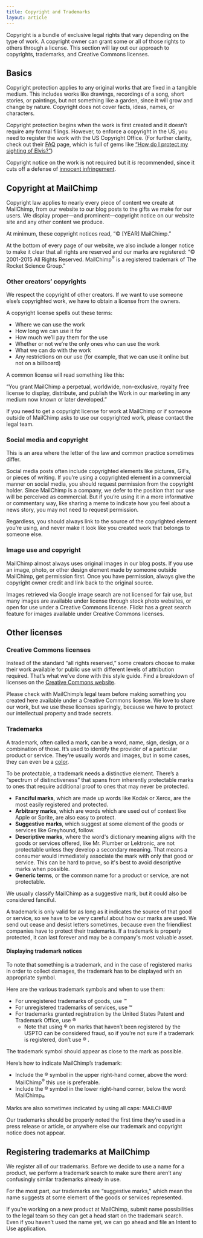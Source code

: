 ```yaml
---
title: Copyright and Trademarks
layout: article
---
```


Copyright is a bundle of exclusive legal rights that vary depending on the type of work. A copyright owner can grant some or all of those rights to others through a license. This section will lay out our approach to copyrights, trademarks, and Creative Commons licenses.

## Basics

Copyright protection applies to any original works that are fixed in a tangible medium. This includes works like drawings, recordings of a song, short stories, or paintings, but not something like a garden, since it will grow and change by nature. Copyright does not cover facts, ideas, names, or characters.

Copyright protection begins when the work is first created and it doesn’t require any formal filings. However, to enforce a copyright in the US, you need to register the work with the US Copyright Office. (For further clarity, check out their [FAQ](http://www.copyright.gov/help/faq/) page, which is full of gems like [“How do I protect my sighting of Elvis?”](http://copyright.gov/help/faq/faq-protect.html#elvis))

Copyright notice on the work is not required but it *is* recommended, since it cuts off a defense of [innocent infringement](https://www.law.cornell.edu/uscode/text/17/401).

## Copyright at MailChimp

Copyright law applies to nearly every piece of content we create at MailChimp, from our website to our blog posts to the gifts we make for our users. We display proper—and prominent—copyright notice on our website site and any other content we produce.

At minimum, these copyright notices read, “&copy; [YEAR] MailChimp.”

At the bottom of every page of our website, we also include a longer notice to make it clear that all rights are reserved and our marks are registered: “&copy; 2001-2015 All Rights Reserved. MailChimp<sup>&reg;</sup> is a registered trademark of The Rocket Science Group.”

### Other creators’ copyrights

We respect the copyright of other creators. If we want to use someone else’s copyrighted work, we have to obtain a license from the owners.

A copyright license spells out these terms:

* Where we can use the work
* How long we can use it for
* How much we’ll pay them for the use
* Whether or not we’re the only ones who can use the work
* What we can do with the work
* Any restrictions on our use (for example, that we can use it online but not on a billboard)

A common license will read something like this:

“You grant MailChimp a perpetual, worldwide, non-exclusive, royalty free license to display, distribute, and publish the Work in our marketing in any medium now known or later developed.”

If you need to get a copyright license for work at MailChimp or if someone outside of MailChimp asks to use our copyrighted work, please contact the legal team.

### Social media and copyright

This is an area where the letter of the law and common practice sometimes differ.

Social media posts often include copyrighted elements like pictures, GIFs, or pieces of writing. If you’re using a copyrighted element in a commercial manner on social media, you should request permission from the copyright holder. Since MailChimp is a company, we defer to the position that our use will be perceived as commercial. But if you’re using it in a more informative or commentary way, like sharing a meme to indicate how you feel about a news story, you may not need to request permission.

Regardless, you should always link to the source of the copyrighted element you’re using, and never make it look like you created work that belongs to someone else.

### Image use and copyright

MailChimp almost always uses original images in our blog posts. If you use an image, photo, or other design element made by someone outside MailChimp, get permission first. Once you have permission, always give the copyright owner credit and link back to the original source.

Images retrieved via Google image search are not licensed for fair use, but many images are available under license through stock photo websites, or open for use under a Creative Commons license. Flickr has a great search feature for images available under Creative Commons licenses.

## Other licenses

### Creative Commons licenses

Instead of the standard “all rights reserved,” some creators choose to make their work available for public use with different levels of attribution required. That’s what we’ve done with this style guide. Find a breakdown of licenses on the [Creative Commons website](https://creativecommons.org/licenses/).

Please check with MailChimp’s legal team before making something you created here available under a Creative Commons license. We love to share our work, but we use these licenses sparingly, because we have to protect our intellectual property and trade secrets.

### Trademarks

A trademark, often called a mark, can be a word, name, sign, design, or a combination of those. It’s used to identify the provider of a particular product or service. They’re usually words and images, but in some cases, they can even be a [color](https://en.wikipedia.org/wiki/Tiffany_Blue).

To be protectable, a trademark needs a distinctive element. There’s a “spectrum of distinctiveness” that spans from inherently protectable marks to ones that require additional proof to ones that may never be protected.

- **Fanciful marks**, which are made up words like Kodak or Xerox, are the most easily registered and protected.
- **Arbitrary marks**, which are words which are used out of context like Apple or Sprite, are also easy to protect.
- **Suggestive marks**, which suggest at some element of the goods or services like Greyhound, follow.
- **Descriptive marks**, where the word's dictionary meaning aligns with the goods or services offered, like Mr. Plumber or Lektronic, are not protectable unless they develop a secondary meaning. That means a consumer would immediately associate the mark with only that good or service. This can be hard to prove, so it's best to avoid descriptive marks when possible.
- **Generic terms**, or the common name for a product or service, are not protectable.

We usually classify MailChimp as a suggestive mark, but it could also be considered fanciful.

A trademark is only valid for as long as it indicates the source of that good or service, so we have to be very careful about how our marks are used. We send out cease and desist letters sometimes, because even the friendliest companies have to protect their trademarks. If a trademark is properly protected, it can last forever and may be a company's most valuable asset.

#### Displaying trademark notices

To note that something is a trademark, and in the case of registered marks in order to collect damages, the trademark has to be displayed with an appropriate symbol.

Here are the various trademark symbols and when to use them:

- For unregistered trademarks of goods, use &trade;
- For unregistered trademarks of services, use &#8480;
- For trademarks granted registration by the United States Patent and Trademark Office, use &reg;
  - Note that using &reg; on marks that haven’t been registered by the USPTO can be considered fraud, so if you’re not sure if a trademark is registered, don’t use &reg; .

The trademark symbol should appear as close to the mark as possible.

Here’s how to indicate MailChimp’s trademark:

- Include the &reg; symbol in the upper right-hand corner, above the word: MailChimp<sup>&reg;</sup> this use is preferable.
- Include the &reg; symbol in the lower right-hand corner, below the word: MailChimp<sub>&reg;</sub>

Marks are also sometimes indicated by using all caps: MAILCHIMP

Our trademarks should be properly noted the first time they’re used in a press release or article, or anywhere else our trademark and copyright notice does not appear.

## Registering trademarks at MailChimp

We register all of our trademarks. Before we decide to use a name for a product, we perform a trademark search to make sure there aren’t any confusingly similar trademarks already in use.

For the most part, our trademarks are “suggestive marks,” which mean the name suggests at some element of the goods or services represented.

If you’re working on a new product at MailChimp, submit name possibilities to the legal team so they can get a head start on the trademark search. Even if you haven’t used the name yet, we can go ahead and file an Intent to Use application.
